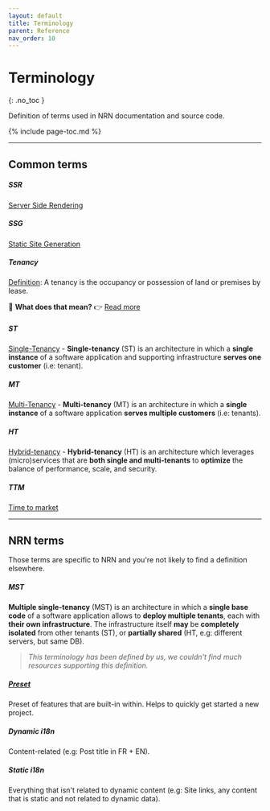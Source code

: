 ```yaml
---
layout: default
title: Terminology
parent: Reference
nav_order: 10
---
```


# Terminology
{: .no_toc }

<div class="code-example" markdown="1">
Definition of terms used in NRN documentation and source code.
</div>

{% include page-toc.md %}

---

## Common terms

##### SSR
[Server Side Rendering](https://nextjs.org/features/server-side-rendering#benefits)

##### SSG
[Static Site Generation](https://nextjs.org/blog/next-9-3#next-gen-static-site-generation-ssg-support)

##### Tenancy
[Definition](https://legal-dictionary.thefreedictionary.com/tenancy): A tenancy is the occupancy or possession of land or premises by lease.

:thinking: **What does that mean?** :point_right: [Read more](../concepts/tenancy)

##### ST
[Single-Tenancy](https://www.liquidweb.com/kb/what-is-single-tenant-vs-multi-tenant-software/) - **Single-tenancy** (ST) is an architecture in which a **single instance** of a software application and supporting infrastructure **serves one customer** (i.e: tenant).

##### MT
[Multi-Tenancy](https://www.liquidweb.com/kb/what-is-single-tenant-vs-multi-tenant-software/) - **Multi-tenancy** (MT) is an architecture in which a **single instance** of a software application **serves multiple customers** (i.e: tenants).

##### HT
[Hybrid-tenancy](https://www.pega.com/insights/articles/cloud-hybrid-tenancy-replacing-single-and-multi-tenancy) - **Hybrid-tenancy** (HT) is an architecture which leverages (micro)services that are **both single and multi-tenants** to **optimize** the balance of performance, scale, and security.

##### TTM
[Time to market](https://en.wikipedia.org/wiki/Time_to_market)

---

## NRN terms

Those terms are specific to NRN and you're not likely to find a definition elsewhere.

##### MST
**Multiple single-tenancy** (MST) is an architecture in which a **single base code** of a software application allows to **deploy multiple tenants**, each with **their own infrastructure**.
The infrastructure itself **may** be **completely isolated** from other tenants (ST), or **partially shared** (HT, e.g: different servers, but same DB).

> _This terminology has been defined by us, we couldn't find much resources supporting this definition._

##### [Preset](../concepts/presets)
Preset of features that are built-in within. Helps to quickly get started a new project.

##### Dynamic i18n
Content-related (e.g: Post title in FR + EN).

##### Static i18n
Everything that isn't related to dynamic content (e.g: Site links, any content that is static and not related to dynamic data).

